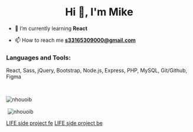 <h1 align="center">Hi 👋, I'm Mike</h1>

- 🌱 I’m currently learning **React**

- 📫 How to reach me **s33165309000@gmail.com**

<h3 align="left">Languages and Tools:</h3>
<p>React, Sass, jQuery, Bootstrap, Node.js, Express, PHP, MySQL, Git/Github, Figma</p>

<br>

<p><img align="left" src="https://github-readme-stats.vercel.app/api/top-langs?username=nhouoib&show_icons=true&locale=en&layout=compact" alt="nhouoib" /></p>

<br>

<p>&nbsp;<img align="center" src="https://github-readme-stats.vercel.app/api?username=nhouoib&show_icons=true&locale=en" alt="nhouoib" /></p>

<a href="https://github.com/zyuan8591/life_project_fe">LIFE side project fe</a>
<a href="https://github.com/zyuan8591/life_project_be">LIFE side project be</a>
